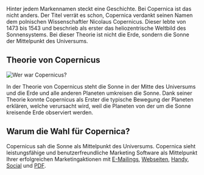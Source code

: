 Hinter jedem Markennamen steckt eine Geschichte. Bei Copernica ist das
nicht anders. Der Titel verrät es schon, Copernica verdankt seinen Namen
dem polnischen Wissenschaftler Nicolaus Copernicus. Dieser lebte von
1473 bis 1543 und beschrieb als erster das heliozentrische Weltbild des
Sonnensystems. Bei dieser Theorie ist nicht die Erde, sondern die Sonne
der Mittelpunkt des Universums.

Theorie von Copernicus
----------------------

![Wer war
Copernicus?](../images/copernicus.png "Wer war Copernicus?")

In der Theorie von Copernicus steht die Sonne in der Mitte des
Universums und die Erde und alle anderen Planeten umkreisen die Sonne.
Dank seiner Theorie konnte Copernicus als Erster die typische Bewegung
der Planeten erklären, welche verursacht wird, weil die Planeten von der
um die Sonne kreisende Erde observiert werden.

Warum die Wahl für Copernica?
-----------------------------

Copernicus sah die Sonne als Mittelpunkt des Universums. Copernica sieht
leistungsfähige und benutzerfreundliche Marketing Software als
Mittelpunkt Ihrer erfolgreichen Marketingaktionen mit
[E-Mailings](./emailings.md "E-Mailings"),
[Webseiten](./web-pages.md "Webseiten"),
[Handy](./mobile.md "Mobile"),
[Social](./social.md "Social") und
[PDF](./print.md "Print").
